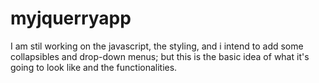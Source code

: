 # myjquerryapp
I am stil working on the javascript, the styling, and i intend to add some collapsibles and drop-down menus; but this is the basic idea of what it's going to look like and the functionalities. 
